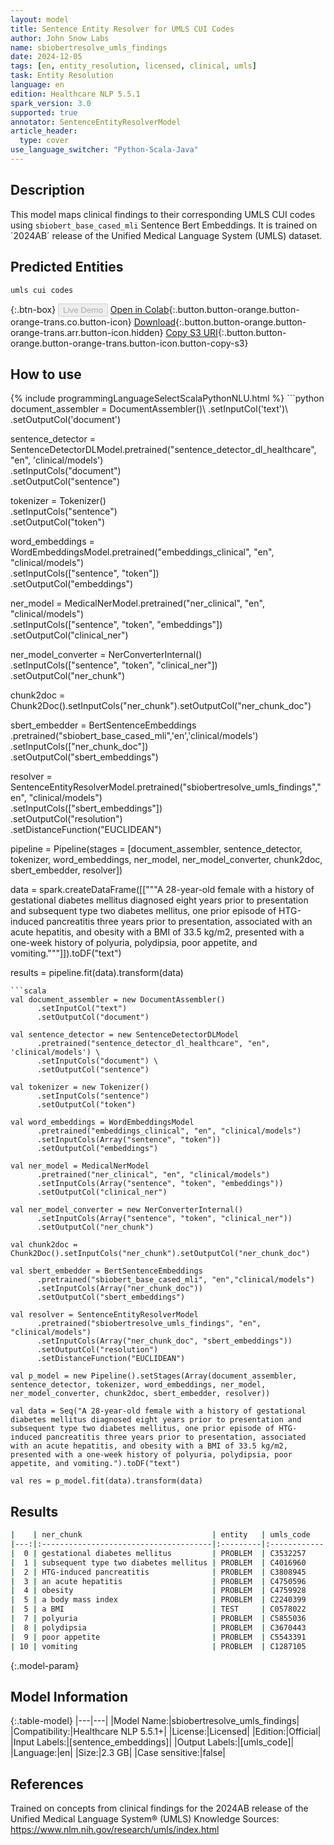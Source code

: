 ```yaml
---
layout: model
title: Sentence Entity Resolver for UMLS CUI Codes
author: John Snow Labs
name: sbiobertresolve_umls_findings
date: 2024-12-05
tags: [en, entity_resolution, licensed, clinical, umls]
task: Entity Resolution
language: en
edition: Healthcare NLP 5.5.1
spark_version: 3.0
supported: true
annotator: SentenceEntityResolverModel
article_header:
  type: cover
use_language_switcher: "Python-Scala-Java"
---
```


## Description

This model maps clinical findings to their corresponding UMLS CUI codes using `sbiobert_base_cased_mli` Sentence Bert Embeddings. It is trained on ´2024AB´ release of the Unified Medical Language System (UMLS) dataset.

## Predicted Entities

`umls cui codes`

{:.btn-box}
<button class="button button-orange" disabled>Live Demo</button>
[Open in Colab](https://colab.research.google.com/github/JohnSnowLabs/spark-nlp-workshop/blob/master/tutorials/Certification_Trainings/Healthcare/3.Clinical_Entity_Resolvers.ipynb){:.button.button-orange.button-orange-trans.co.button-icon}
[Download](https://s3.amazonaws.com/auxdata.johnsnowlabs.com/clinical/models/sbiobertresolve_umls_findings_en_5.5.1_3.0_1733410479994.zip){:.button.button-orange.button-orange-trans.arr.button-icon.hidden}
[Copy S3 URI](s3://auxdata.johnsnowlabs.com/clinical/models/sbiobertresolve_umls_findings_en_5.5.1_3.0_1733410479994.zip){:.button.button-orange.button-orange-trans.button-icon.button-copy-s3}

## How to use



<div class="tabs-box" markdown="1">
{% include programmingLanguageSelectScalaPythonNLU.html %}
```python
document_assembler = DocumentAssembler()\
      .setInputCol('text')\
      .setOutputCol('document')

sentence_detector = SentenceDetectorDLModel.pretrained("sentence_detector_dl_healthcare", "en", 'clinical/models') \
    .setInputCols("document") \
    .setOutputCol("sentence")

tokenizer = Tokenizer()\
      .setInputCols("sentence")\
      .setOutputCol("token")

word_embeddings = WordEmbeddingsModel.pretrained("embeddings_clinical", "en", "clinical/models")\
      .setInputCols(["sentence", "token"])\
      .setOutputCol("embeddings")

ner_model = MedicalNerModel.pretrained("ner_clinical", "en", "clinical/models")\
    .setInputCols(["sentence", "token", "embeddings"])\
    .setOutputCol("clinical_ner")

ner_model_converter = NerConverterInternal()\
    .setInputCols(["sentence", "token", "clinical_ner"])\
    .setOutputCol("ner_chunk")

chunk2doc = Chunk2Doc().setInputCols("ner_chunk").setOutputCol("ner_chunk_doc")

sbert_embedder = BertSentenceEmbeddings\
     .pretrained("sbiobert_base_cased_mli",'en','clinical/models')\
     .setInputCols(["ner_chunk_doc"])\
     .setOutputCol("sbert_embeddings")

resolver = SentenceEntityResolverModel.pretrained("sbiobertresolve_umls_findings","en", "clinical/models") \
     .setInputCols(["sbert_embeddings"]) \
     .setOutputCol("resolution")\
     .setDistanceFunction("EUCLIDEAN")

pipeline = Pipeline(stages = [document_assembler, sentence_detector, tokenizer, word_embeddings, ner_model, ner_model_converter, chunk2doc, sbert_embedder, resolver])

data = spark.createDataFrame([["""A 28-year-old female with a history of gestational diabetes mellitus diagnosed eight years prior to presentation and subsequent type two diabetes mellitus, one prior episode of HTG-induced pancreatitis three years prior to presentation, associated with an acute hepatitis, and obesity with a BMI of 33.5 kg/m2, presented with a one-week history of polyuria, polydipsia, poor appetite, and vomiting."""]]).toDF("text")

results = pipeline.fit(data).transform(data)
```
```scala
val document_assembler = new DocumentAssembler()
      .setInputCol("text")
      .setOutputCol("document")

val sentence_detector = new SentenceDetectorDLModel
      .pretrained("sentence_detector_dl_healthcare", "en", 'clinical/models') \
      .setInputCols("document") \
      .setOutputCol("sentence")

val tokenizer = new Tokenizer()
      .setInputCols("sentence")
      .setOutputCol("token")

val word_embeddings = WordEmbeddingsModel
      .pretrained("embeddings_clinical", "en", "clinical/models")
      .setInputCols(Array("sentence", "token"))
      .setOutputCol("embeddings")

val ner_model = MedicalNerModel
      .pretrained("ner_clinical", "en", "clinical/models")
      .setInputCols(Array("sentence", "token", "embeddings"))
      .setOutputCol("clinical_ner")

val ner_model_converter = new NerConverterInternal()
      .setInputCols(Array("sentence", "token", "clinical_ner"))
      .setOutputCol("ner_chunk")

val chunk2doc = Chunk2Doc().setInputCols("ner_chunk").setOutputCol("ner_chunk_doc")

val sbert_embedder = BertSentenceEmbeddings
      .pretrained("sbiobert_base_cased_mli", "en","clinical/models")
      .setInputCols(Array("ner_chunk_doc"))
      .setOutputCol("sbert_embeddings")
    
val resolver = SentenceEntityResolverModel
      .pretrained("sbiobertresolve_umls_findings", "en", "clinical/models")
      .setInputCols(Array("ner_chunk_doc", "sbert_embeddings"))
      .setOutputCol("resolution")
      .setDistanceFunction("EUCLIDEAN")

val p_model = new Pipeline().setStages(Array(document_assembler, sentence_detector, tokenizer, word_embeddings, ner_model, ner_model_converter, chunk2doc, sbert_embedder, resolver))
    
val data = Seq("A 28-year-old female with a history of gestational diabetes mellitus diagnosed eight years prior to presentation and subsequent type two diabetes mellitus, one prior episode of HTG-induced pancreatitis three years prior to presentation, associated with an acute hepatitis, and obesity with a BMI of 33.5 kg/m2, presented with a one-week history of polyuria, polydipsia, poor appetite, and vomiting.").toDF("text")  

val res = p_model.fit(data).transform(data)
```
</div>

## Results

```bash
|    | ner_chunk                             | entity   | umls_code   | resolution                                 | all_k_results                                          | all_k_distances                              | all_k_cosine_distances                       | all_k_resolutions                                                                                                       |
|---:|:--------------------------------------|:---------|:------------|:-------------------------------------------|:-------------------------------------------------------|:---------------------------------------------|:---------------------------------------------|:------------------------------------------------------------------------------------------------------------------------|
|  0 | gestational diabetes mellitus         | PROBLEM  | C3532257    | uncontrolled gestational diabetes mellitus | C3532257:::C2183115:::C3161145:::C4303558:::C3840222:::| 4.9175:::5.2200:::6.3563:::7.1692:::7.214... | 0.0358:::0.0401:::0.0596:::0.0750:::0.0773...| uncontrolled gestational diabetes mellitus:::diabetes mellitus during pregnancy:::hx gestational diabetes:::maternal ...|
|  1 | subsequent type two diabetes mellitus | PROBLEM  | C4016960    | type 2 diabetes mellitus, association with | C4016960:::C3532488:::C4016735:::C4014362:::C5195213...| 5.5572:::6.4306:::6.9971:::7.0924:::7.3414...| 0.0464:::0.0622:::0.0751:::0.0763:::0.0828...| type 2 diabetes mellitus, association with:::history of diabetes mellitus type 2 (situation):::type 2 diabetes melli... |
|  2 | HTG-induced pancreatitis              | PROBLEM  | C3808945    | secondary pancreatitis                     | C3808945:::C1835382:::C1556678:::C1556677:::C1963198...| 7.5300:::7.6941:::8.3460:::8.5169:::8.5591...| 0.0925:::0.0962:::0.1175:::0.1208:::0.1227...| secondary pancreatitis:::pancreatitis, acute in some:::grade 2 pancreatitis, ctcae:::grade 1 pancreatitis, ctcae:::p... |
|  3 | an acute hepatitis                    | PROBLEM  | C4750596    | acute infectious hepatitis suspected       | C4750596:::C5233349:::C0151325:::C1861901:::C5232888...| 5.2956:::7.9441:::8.4300:::8.5172:::9.1431...| 0.0426:::0.0970:::0.1089:::0.1110:::0.1285...| acute infectious hepatitis suspected:::abnormal liver enzymes during acute episode:::infectious hepatitis present:::... |
|  4 | obesity                               | PROBLEM  | C4759928    | obesity                                    | C4759928:::C0311277:::C1556381:::C4016383:::C0426650...| 0.0000:::3.8693:::4.8495:::5.1270:::5.1356...| 0.0000:::0.0218:::0.0345:::0.0394:::0.0383...| obesity:::abdominal obesity:::extreme obesity:::obesity, association with:::obese abdomen:::h/o: obesity:::trunk obe... |
|  5 | a body mass index                     | PROBLEM  | C2240399    | body mass index                            | C2240399:::C0578022:::C4718566:::C2724372:::C0518010...| 5.2691:::5.2779:::6.6425:::6.6482:::7.1232...| 0.0407:::0.0409:::0.0654:::0.0647:::0.0746...| body mass index:::finding of body mass index:::monitors body mass index:::body mass index documented:::body mass:::m... |
|  5 | a BMI                                 | TEST     | C0578022    | bmi                                        | C0578022:::C1862288:::C0684262:::C3888192:::C1833829...| 4.2306:::5.8985:::5.9223:::5.9630:::6.3525...| 0.0278:::0.0534:::0.0545:::0.0558:::0.0638...| bmi:::bas:::bac:::bmnd:::bmyc:::b neg:::bmiq2:::bcll:::buln:::bl:::b/b:::bo:::bao:::bls-aemt:::a & b:::b pos:::be/b0:::b|
|  7 | polyuria                              | PROBLEM  | C5855036    | urinary frequency / polyuria               | C5855036:::C1865279:::C3670443:::C0042023:::C1735369...| 7.5569:::8.1070:::8.4710:::8.8332:::9.1023...| 0.0880:::0.1030:::0.1110:::0.1237:::0.1292...| urinary frequency / polyuria:::foetal polyuria:::polyuria and polydipsia:::pollakiuria:::chronic hematuria:::protein... |
|  8 | polydipsia                            | PROBLEM  | C3670443    | polyuria and polydipsia                    | C3670443:::C0220854:::C0020505:::C0585348:::C0422980...| 8.3037:::9.5939:::10.0704:::10.1917:::10.2...| 0.1057:::0.1381:::0.1573:::0.1641:::0.1675...| polyuria and polydipsia:::polypnea:::polyphagia:::biphasic stridor:::oscillopsia:::polyhydramnios was observed:::mar... |
|  9 | poor appetite                         | PROBLEM  | C5543391    | low appetite                               | C5543391:::C1971624:::C0541799:::C0576456:::C2077391...| 5.4947:::5.7668:::6.1978:::6.4132:::6.6587...| 0.0442:::0.0482:::0.0559:::0.0603:::0.0644...| low appetite:::lack of appetite:::bad taste:::poor feeding:::insufficient nutrition:::poor eater:::inadequate nutrit... |
| 10 | vomiting                              | PROBLEM  | C1287105    | vomit ph                                   | C1287105:::C4015188:::C4324485:::C0439039:::C0577080...| 5.1470:::5.8703:::6.1762:::6.1814:::6.2403...| 0.0398:::0.0514:::0.0579:::0.0571:::0.0589...| vomit ph:::cyclic vomiting:::discolored vomit:::c/o - vomiting:::finding of vomit:::vomit volume:::vomiting crises::... |
```

{:.model-param}
## Model Information

{:.table-model}
|---|---|
|Model Name:|sbiobertresolve_umls_findings|
|Compatibility:|Healthcare NLP 5.5.1+|
|License:|Licensed|
|Edition:|Official|
|Input Labels:|[sentence_embeddings]|
|Output Labels:|[umls_code]|
|Language:|en|
|Size:|2.3 GB|
|Case sensitive:|false|

## References

Trained on concepts from clinical findings for the 2024AB release of the Unified Medical Language System® (UMLS) Knowledge Sources: https://www.nlm.nih.gov/research/umls/index.html